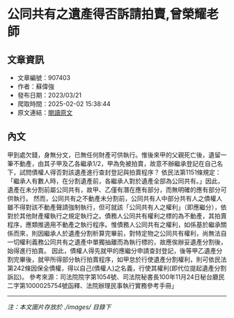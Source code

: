 # 公同共有之遺產得否訴請拍賣,曾榮耀老師

## 文章資訊
- 文章編號：907403
- 作者：蘇偉強
- 發布日期：2023/03/21
- 爬取時間：2025-02-02 15:38:44
- 原文連結：[閱讀原文](https://real-estate.get.com.tw/Columns/detail.aspx?no=907403)

## 內文
甲到處欠錢，身無分文，已無任何財產可供執行。惟後來甲的父親死亡後，遺留一筆不動產，由其子甲及乙各繼承1/2，甲為免被拍賣，故意不辦繼承登記在自己名下，試問債權人得否對該遺產進行查封登記與拍賣程序？
依民法第1151條規定：「繼承人有數人時，在分割遺產前，各繼承人對於遺產全部為公同共有。」因此，遺產在未分割前屬公同共有，故甲、乙僅有潛在應有部分，而無明確的應有部分可供執行。
然而，公同共有之不動產未分割前，公同共有人中部分共有人之債權人雖不得對該不動產聲請強制執行，但可就該「公同共有人之權利」（即應繼分），依對於其他財產權執行之規定執行之。債務人公同共有權利之標的為不動產，其拍賣程序，應類推適用不動產之執行程序。惟債務人公同共有之權利，如係基於繼承關係而來，則因繼承人於遺產分割析算完畢前，對特定物之公同共有權利，尚無法自一切權利義務公同共有之遺產中單獨抽離而為執行標的，故應俟辦妥遺產分割後，始得進行拍賣。
因此，債權人得先就甲的應繼分申請查封登記，後等甲乙遺產分割完畢後，就甲所得部分執行拍賣程序，如甲怠於行使遺產分割權利，則可依民法第242條因保全債權，得以自己(債權人)之名義，行使其權利(即代位提起遺產分割訴訟)。
參考來源：司法院院字第1054號、司法院秘書長100年11月24日秘台廳民二字第1000025754號函釋、法院辦理民事執行實務參考手冊」

---
*注：本文圖片存放於 ./images/ 目錄下*
